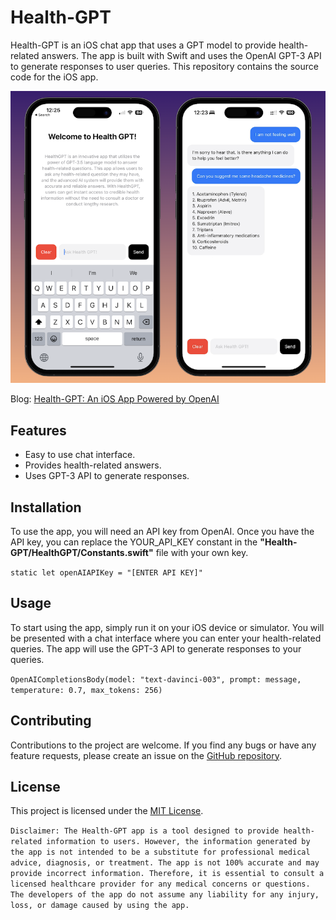 # Health-GPT
Health-GPT is an iOS chat app that uses a GPT model to provide health-related answers. The app is built with Swift and uses the OpenAI GPT-3 API to generate responses to user queries. This repository contains the source code for the iOS app.


[![](https://github.com/dhairyachandra/Health-GPT/blob/main/Screenshots/App_Screens.png)](https://github.com/dhairyachandra/Health-GPT/blob/main/Screenshots/App_Screens.png)

Blog: [Health-GPT: An iOS App Powered by OpenAI](https://medhairya.com/health-gpt/)

## Features
- Easy to use chat interface.
- Provides health-related answers.
- Uses GPT-3 API to generate responses.

## Installation
To use the app, you will need an API key from OpenAI. Once you have the API key, you can replace the YOUR_API_KEY constant in the 
**"Health-GPT/HealthGPT/Constants.swift"** file with your own key.


`static let openAIAPIKey = "[ENTER API KEY]"`

## Usage
To start using the app, simply run it on your iOS device or simulator. You will be presented with a chat interface where you can enter your health-related queries. The app will use the GPT-3 API to generate responses to your queries.

`OpenAICompletionsBody(model: "text-davinci-003", prompt: message, temperature: 0.7, max_tokens: 256)`

## Contributing
Contributions to the project are welcome. If you find any bugs or have any feature requests, please create an issue on the [GitHub repository](https://github.com/dhairyachandra/Health-GPT/issues "GitHub repository").

## License
This project is licensed under the [MIT License](https://opensource.org/licenses/MIT "MIT License").

`Disclaimer: The Health-GPT app is a tool designed to provide health-related information to users. However, the information generated by the app is not intended to be a substitute for professional medical advice, diagnosis, or treatment. The app is not 100% accurate and may provide incorrect information. Therefore, it is essential to consult a licensed healthcare provider for any medical concerns or questions. The developers of the app do not assume any liability for any injury, loss, or damage caused by using the app.`
